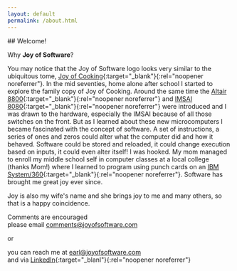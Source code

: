 ```yaml
---
layout: default
permalink: /about.html
---
```

<p></p>
## Welcome!

Why **Joy of Software**?

You may notice that the Joy of Software logo looks very similar to the ubiquitous tome, [Joy of Cooking](https://www.simonandschuster.com/p/joy-of-cooking){:target="_blank"}{:rel="noopener noreferrer"}. In the mid seventies, home alone after school I started to explore the family copy of Joy of Cooking. Around the same time the [Altair 8800](https://en.wikipedia.org/wiki/Altair_8800){:target="_blank"}{:rel="noopener noreferrer"} and [IMSAI 8080](https://en.wikipedia.org/wiki/IMSAI_8080){:target="_blank"}{:rel="noopener noreferrer"} were introduced and I was drawn to the hardware, especially the IMSAI because of all those switches on the front. But as I learned about these new microcomputers I became fascinated with the concept of software. A set of instructions, a series of ones and zeros could alter what the computer did and how it behaved. Software could be stored and reloaded, it could change execution based on inputs, it could even alter itself! I was hooked. My mom managed to enroll my middle school self in computer classes at a local college (thanks Mom!) where I learned to program using punch cards on an [IBM System/360](https://en.wikipedia.org/wiki/IBM_System/360){:target="_blank"}{:rel="noopener noreferrer"}. Software has brought me great joy ever since.

Joy is also my wife's name and she brings joy to me and many others, so that is a happy coincidence. 

Comments are encouraged  
please email <comments@joyofsoftware.com>

or

you can reach me at <earl@joyofsoftware.com>  
and via [LinkedIn](https://linkedin.com/in/earlchen){:target="_blanl"}{:rel="noopener noreferrer"}

<p></p>
